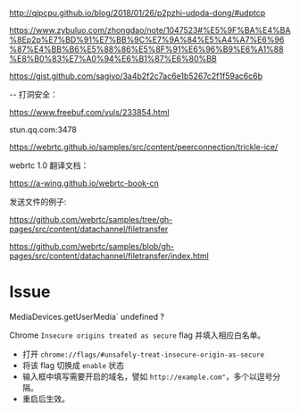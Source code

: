 http://qjpcpu.github.io/blog/2018/01/26/p2pzhi-udpda-dong/#udptcp

https://www.zybuluo.com/zhongdao/note/1047523#%E5%9F%BA%E4%BA%8Ep2p%E7%BD%91%E7%BB%9C%E7%9A%84%E5%A4%A7%E6%96%87%E4%BB%B6%E5%88%86%E5%8F%91%E6%96%B9%E6%A1%88%E8%B0%83%E7%A0%94%E6%B1%87%E6%80%BB

https://gist.github.com/sagivo/3a4b2f2c7ac6e1b5267c2f1f59ac6c6b

-- 打洞安全：

https://www.freebuf.com/vuls/233854.html



stun.qq.com:3478

https://webrtc.github.io/samples/src/content/peerconnection/trickle-ice/

webrtc 1.0 翻译文档：

https://a-wing.github.io/webrtc-book-cn



发送文件的例子:

https://github.com/webrtc/samples/tree/gh-pages/src/content/datachannel/filetransfer

https://github.com/webrtc/samples/blob/gh-pages/src/content/datachannel/filetransfer/index.html

# Issue

MediaDevices.getUserMedia` undefined  ?

 Chrome `Insecure origins treated as secure` flag 并填入相应白名单。

- 打开 `chrome://flags/#unsafely-treat-insecure-origin-as-secure`
- 将该 flag 切换成 `enable` 状态
- 输入框中填写需要开启的域名，譬如 `http://example.com"`，多个以逗号分隔。
- 重启后生效。

